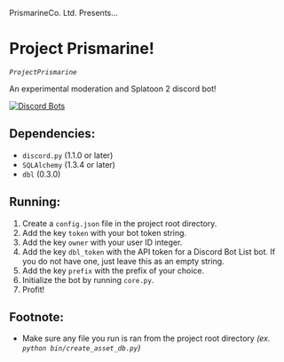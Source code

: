 PrismarineCo. Ltd. Presents...
# Project Prismarine!
*`ProjectPrismarine`*

An experimental moderation and Splatoon 2 discord bot!

[![Discord Bots](https://discordbots.org/api/widget/568469437284614174.svg)](https://discordbots.org/bot/568469437284614174)

## Dependencies:
- `discord.py` (1.1.0 or later)
- `SQLAlchemy` (1.3.4 or later)
- `dbl` (0.3.0)

## Running:
1. Create a `config.json` file in the project root directory.
2. Add the key `token` with your bot token string.
3. Add the key `owner` with your user ID integer.
4. Add the key `dbl_token` with the API token for a Discord Bot List bot. If you do not have one, just leave this as an empty string.
5. Add the key `prefix` with the prefix of your choice.
6. Initialize the bot by running `core.py`.
7. Profit!

## Footnote:
- Make sure any file you run is ran from the project root directory *(ex. `python bin/create_asset_db.py`)*
